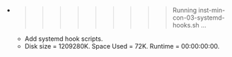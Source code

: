 * >>>>>>>>> Running inst-min-con-03-systemd-hooks.sh ...
  * Add systemd hook scripts.
  * Disk size = 1209280K. Space Used = 72K. Runtime = 00:00:00:00.
